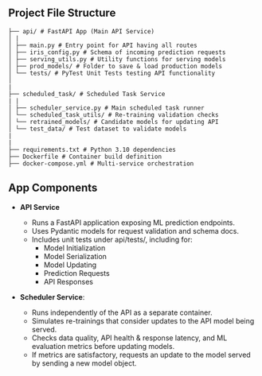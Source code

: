 ## Project File Structure

```
├── api/ # FastAPI App (Main API Service)
│ |
│ ├── main.py # Entry point for API having all routes
│ ├── iris_config.py # Schema of incoming prediction requests
│ ├── serving_utils.py # Utility functions for serving models
│ ├── prod_models/ # Folder to save & load production models
│ └── tests/ # PyTest Unit Tests testing API functionality
│
|
├── scheduled_task/ # Scheduled Task Service
| |
│ ├── scheduler_service.py # Main scheduled task runner
│ └── scheduled_task_utils/ # Re-training validation checks
│ └── retrained_models/ # Candidate models for updating API
│ └── test_data/ # Test dataset to validate models
|
|
├── requirements.txt # Python 3.10 dependencies
├── Dockerfile # Container build definition
├── docker-compose.yml # Multi-service orchestration
```

## App Components

- **API Service**

  - Runs a FastAPI application exposing ML prediction endpoints.
  - Uses Pydantic models for request validation and schema docs.
  - Includes unit tests under api/tests/, including for:
    - Model Initialization
    - Model Serialization
    - Model Updating
    - Prediction Requests
    - API Responses

- **Scheduler Service**:
  - Runs independently of the API as a separate container.
  - Simulates re-trainings that consider updates to the API model being served.
  - Checks data quality, API health & response latency, and ML evaluation metrics before updating models.
  - If metrics are satisfactory, requests an update to the model served by sending a new model object.
